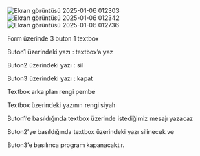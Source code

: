 ![Ekran görüntüsü 2025-01-06 012303](https://github.com/user-attachments/assets/8264778f-517e-456b-be17-ccd2f8601b95)
![Ekran görüntüsü 2025-01-06 012342](https://github.com/user-attachments/assets/ea86f600-3ac2-48f3-ba7e-97099e99294c)
![Ekran görüntüsü 2025-01-06 012736](https://github.com/user-attachments/assets/073ca6cf-1d88-43a6-9907-2a4bdd14dc5d)


Form üzerinde 3 buton 1 textbox

Buton1 üzerindeki yazı : textbox’a yaz

Buton2 üzerindeki yazı : sil

Buton3 üzerindeki yazı : kapat

Textbox arka plan rengi pembe

Textbox üzerindeki yazının rengi siyah

Buton1’e basıldığında textbox üzerinde istediğimiz mesajı yazacaz

Buton2’ye basıldığında textbox üzerindeki yazı silinecek ve

Buton3’e basılınca program kapanacaktır.


